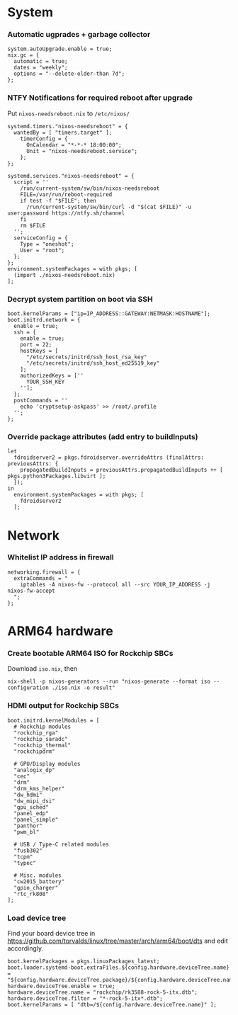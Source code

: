 # System
### Automatic ugprades + garbage collector
```
system.autoUpgrade.enable = true;
nix.gc = {
  automatic = true;
  dates = "weekly";
  options = "--delete-older-than 7d";
};
```
### NTFY Notifications for required reboot after upgrade
Put `nixos-needsreboot.nix` to `/etc/nixos/`
```
systemd.timers."nixos-needsreboot" = {
  wantedBy = [ "timers.target" ];
    timerConfig = {
      OnCalendar = "*-*-* 18:00:00";
      Unit = "nixos-needsreboot.service";
    };
};

systemd.services."nixos-needsreboot" = {
  script = ''
    /run/current-system/sw/bin/nixos-needsreboot
    FILE=/var/run/reboot-required
    if test -f "$FILE"; then
      /run/current-system/sw/bin/curl -d "$(cat $FILE)" -u user:password https://ntfy.sh/channel
    fi
    rm $FILE
  '';
  serviceConfig = {
    Type = "oneshot";
    User = "root";
  };
};
environment.systemPackages = with pkgs; [
  (import ./nixos-needsreboot.nix)
];
```
### Decrypt system partition on boot via SSH
```
boot.kernelParams = ["ip=IP_ADDRESS::GATEWAY:NETMASK:HOSTNAME"];
boot.initrd.network = {
  enable = true;
  ssh = {
    enable = true;
    port = 22;
    hostKeys = [
      "/etc/secrets/initrd/ssh_host_rsa_key"
      "/etc/secrets/initrd/ssh_host_ed25519_key"
    ];
    authorizedKeys = [''
      YOUR_SSH_KEY
    ''];
  };
  postCommands = ''
    echo 'cryptsetup-askpass' >> /root/.profile
  '';
};
```
### Override package attributes (add entry to buildInputs)
```
let
  fdroidserver2 = pkgs.fdroidserver.overrideAttrs (finalAttrs: previousAttrs: {
    propagatedBuildInputs = previousAttrs.propagatedBuildInputs ++ [ pkgs.python3Packages.libvirt ];
  });
in
  environment.systemPackages = with pkgs; [
    fdroidserver2
  ];
```
# Network
### Whitelist IP address in firewall
```
networking.firewall = {
  extraCommands = "
    iptables -A nixos-fw --protocol all --src YOUR_IP_ADDRESS -j nixos-fw-accept
  ";
};
```
# ARM64 hardware
### Create bootable ARM64 ISO for Rockchip SBCs
Download `iso.nix`, then
```
nix-shell -p nixos-generators --run "nixos-generate --format iso --configuration ./iso.nix -o result"
```
### HDMI output for Rockchip SBCs
```
boot.initrd.kernelModules = [ 
  # Rockchip modules
  "rockchip_rga"
  "rockchip_saradc"
  "rockchip_thermal"
  "rockchipdrm"

  # GPU/Display modules
  "analogix_dp"
  "cec"
  "drm"
  "drm_kms_helper"
  "dw_hdmi"
  "dw_mipi_dsi"
  "gpu_sched"
  "panel_edp"
  "panel_simple"
  "panthor"
  "pwm_bl"

  # USB / Type-C related modules
  "fusb302"
  "tcpm"
  "typec"

  # Misc. modules
  "cw2015_battery"
  "gpio_charger"
  "rtc_rk808"
];
```
### Load device tree
Find your board device tree in https://github.com/torvalds/linux/tree/master/arch/arm64/boot/dts and edit accordingly.
```
boot.kernelPackages = pkgs.linuxPackages_latest;
boot.loader.systemd-boot.extraFiles.${config.hardware.deviceTree.name} = "${config.hardware.deviceTree.package}/${config.hardware.deviceTree.name}";
hardware.deviceTree.enable = true;
hardware.deviceTree.name = "rockchip/rk3588-rock-5-itx.dtb";
hardware.deviceTree.filter = "*-rock-5-itx*.dtb";
boot.kernelParams = [ "dtb=/${config.hardware.deviceTree.name}" ];
```
